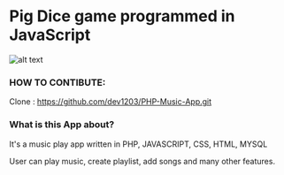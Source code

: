 # Pig Dice game programmed in JavaScript
![alt text](https://github.com/dev1203/PHP-Music-App/blob/master/images/songsapp.png)

### HOW TO CONTIBUTE:

Clone :
https://github.com/dev1203/PHP-Music-App.git

### What is this App about?

It's a music play app written in PHP, JAVASCRIPT, CSS, HTML, MYSQL

User can play music, create playlist, add songs and many other features.

